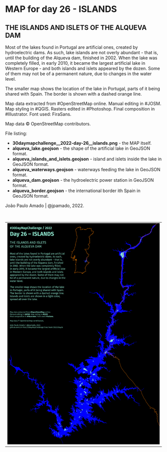 <h1>MAP for day 26 - ISLANDS</h1>
<h2>THE ISLANDS AND ISLETS OF THE ALQUEVA DAM</h2>
<p>Most of the lakes found in Portugal are artificial ones, created by hydroelectric dams. As such, lake islands are not overly abundant - that is, until the building of the Alqueva dam, finished in 2002. When the lake was completely filled, in early 2010, it became the largest artificial lake in Western Europe - and both islands and islets appeared by the dozen. Some of them may not be of a permanent nature, due to changes in the water level.</p>
<p>The smaller map shows the location of the lake in Portugal, parts of it being shared with Spain. The border is shown with
a dashed orange line.</p>
<p>Map data extracted from #OpenStreetMap online. Manual editing in #JOSM. Map styling in #QGIS. Rasters edited in #Photoshop. Final composition in #Illustrator. Font used: FiraSans.</p>
<p>Map data © OpenStreetMap contributors.</p>
<p>File listing:</p>
<ul>
  <li><b>30daymapchallenge__2022-day-26__islands.png</b> - the MAP itself.</li>
  <li><b>alqueva_lake.geojson</b> - the shape of the artificial lake in GeoJSON format.</li>
  <li><b>alqueva_islands_and_islets.geojson</b> - island and islets inside the lake in GeoJSON format.</li>
  <li><b>alqueva_waterways.geojson</b> - waterways feeding the lake in GeoJSON format.</li>
  <li><b>alqueva_dam.geojson</b> - the hydroelectric power station in GeoJSON format.</li>
  <li><b>alqueva_border.geojson</b> - the international border ith Spain in GeoJSON format.</li>
  </ul>
<p>João Paulo Amado | @jpamado, 2022.</p>
<p>&nbsp;</p>
<table>
<tr>
<td style="border:thin #000">
<img src="30daymapchallenge__2022-day-26__islands.png" width=auto>
</td>
</tr>
</table>
